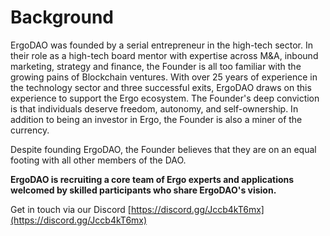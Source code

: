 # Background

ErgoDAO was founded by a serial entrepreneur in the high-tech sector. In their role as a high-tech board mentor with expertise across M\&A, inbound marketing, strategy and finance, the Founder is all too familiar with the growing pains of Blockchain ventures. With over 25 years of experience in the technology sector and three successful exits, ErgoDAO draws on this experience to support the Ergo ecosystem. The Founder's deep conviction is that individuals deserve freedom, autonomy, and self-ownership. In addition to being an investor in Ergo, the Founder is also a miner of the currency.

Despite founding ErgoDAO, the Founder believes that they are on an equal footing with all other members of the DAO.

**ErgoDAO is recruiting a core team of Ergo experts and applications welcomed by skilled participants who share ErgoDAO's vision.**&#x20;

Get in touch via our Discord [https://discord.gg/Jccb4kT6mx](https://discord.gg/Jccb4kT6mx)
